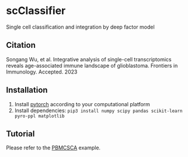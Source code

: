 # scClassifier
 Single cell classification and integration by deep factor model

## Citation
Songang Wu, et al. Integrative analysis of single-cell transcriptomics reveals age-associated immune landscape of glioblastoma. Frontiers in Immunology. Accepted. 2023

## Installation
1. Install [pytorch](https://pytorch.org/get-started/locally/) according to your computational platform
2. Install dependencies:
    `pip3 install numpy scipy pandas scikit-learn pyro-ppl matplotlib`

## Tutorial
Please refer to the [PBMCSCA](https://github.com/ZengFLab/scClassifier/tree/main/Example) example.


